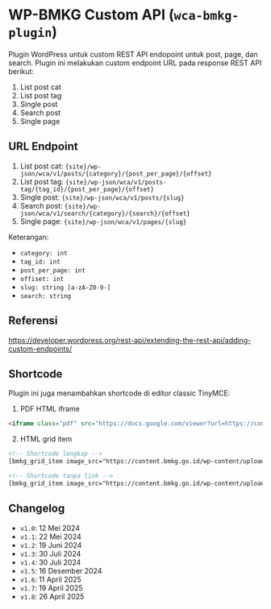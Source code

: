 # WP-BMKG Custom API (`wca-bmkg-plugin`)

Plugin WordPress untuk custom REST API endopoint untuk post, page, dan search. Plugin ini melakukan custom endpoint URL pada response REST API berikut:

1. List post cat
2. List post tag
3. Single post
4. Search post
5. Single page

## URL Endpoint

1. List post cat: `{site}/wp-json/wca/v1/posts/{category}/{post_per_page}/{offset}`
2. List post tag: `{site}/wp-json/wca/v1/posts-tag/{tag_id}/{post_per_page}/{offset}`
3. Single post: `{site}/wp-json/wca/v1/posts/{slug}`
4. Search post: `{site}/wp-json/wca/v1/search/{category}/{search}/{offset}`
5. Single page: `{site}/wp-json/wca/v1/pages/{slug}`

Keterangan:

- `category: int`
- `tag_id: int`
- `post_per_page: int`
- `offiset: int`
- `slug: string [a-zA-Z0-9-]`
- `search: string`

## Referensi

https://developer.wordpress.org/rest-api/extending-the-rest-api/adding-custom-endpoints/

## Shortcode

Plugin ini juga menambahkan shortcode di editor classic TinyMCE:

1. PDF HTML iframe

```html
<iframe class="pdf" src="https://docs.google.com/viewer?url=https://content.bmkg.go.id/wp-content/uploads/prakiraan_cuaca_mingguan-8.pdf&amp;embedded=true"></iframe><br class="hidden" />- <em>Klik <a href="https://content.bmkg.go.id/wp-content/uploads/prakiraan_cuaca_mingguan-8.pdf" target="_blank" rel="noopener noreferrer">tautan ini</a> jika PDF di atas tidak muncul</em>.
```

2. HTML grid item

```html
<!-- Shortcode lengkap -->
[bmkg_grid_item image_src="https://content.bmkg.go.id/wp-content/uploads/Prospek-cuaca-mingguan-A.jpg" title="Grid Item" link_url="https://content.bmkg.go.id/wp-content/uploads/Prospek-cuaca-mingguan-A.jpg" link_text="Selengkapnya"]Ini adalah paragraf yang panjang.[/bmkg_grid_item]
```

```html
<!-- Shortcode tanpa link -->
[bmkg_grid_item image_src="https://content.bmkg.go.id/wp-content/uploads/Prospek-cuaca-mingguan-A.jpg" title="Grid Item"]Ini adalah paragraf yang panjang.[/bmkg_grid_item]
```

## Changelog

- `v1.0`: 12 Mei 2024
- `v1.1`: 22 Mei 2024
- `v1.2`: 19 Juni 2024
- `v1.3`: 30 Juli 2024
- `v1.4`: 30 Juli 2024
- `v1.5`: 16 Desember 2024
- `v1.6`: 11 April 2025
- `v1.7`: 19 April 2025
- `v1.8`: 26 April 2025